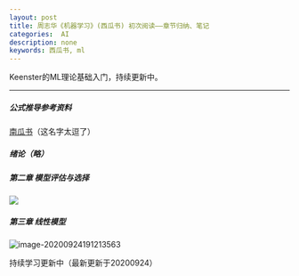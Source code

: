 ```yaml
---
layout: post
title: 周志华《机器学习》(西瓜书) 初次阅读——章节归纳、笔记
categories:  AI
description: none
keywords: 西瓜书, ml
---
```


Keenster的ML理论基础入门，持续更新中。

------
##### 公式推导参考资料

[南瓜书](https://datawhalechina.github.io/pumpkin-book/#/)（这名字太逗了）

##### 绪论（略）

##### 第二章 模型评估与选择

![](https://keenster-1300019754.cos.ap-shanghai-fsi.myqcloud.com/20200913153343.png)

##### 第三章 线性模型

![image-20200924191213563](https://keenster-1300019754.cos.ap-shanghai-fsi.myqcloud.com/image-20200924191213563.png)

持续学习更新中（最新更新于20200924）